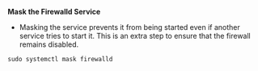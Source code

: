 **Mask the Firewalld Service**

* Masking the service prevents it from being started even if another service tries to start it. This is an extra step to ensure that the firewall remains disabled.

```cmd
sudo systemctl mask firewalld
```
